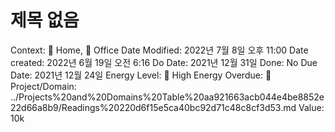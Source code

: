 # 제목 없음

Context: 🏡 Home, 🏢 Office
Date Modified: 2022년 7월 8일 오후 11:00
Date created: 2022년 6월 19일 오전 6:16
Do Date: 2021년 12월 31일
Done: No
Due Date: 2021년 12월 24일
Energy Level: 🔋 High Energy
Overdue: 🚩
Project/Domain: ../Projects%20and%20Domains%20Table%20aa921663acb044e4be8852e22d66a8b9/Readings%20220d6f15e5ca40bc92d71c48c8cf3d53.md
Value: 10k